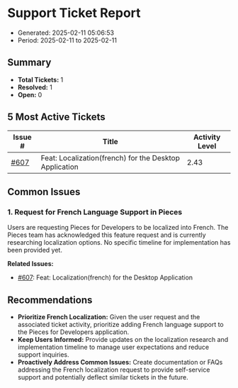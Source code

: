 # Support Ticket Report
- Generated: 2025-02-11 05:06:53
- Period: 2025-02-11 to 2025-02-11

## Summary
- **Total Tickets:** 1
- **Resolved:** 1
- **Open:** 0

## 5 Most Active Tickets
| Issue # | Title | Activity Level |
|---------|-------|----------------|
| [#607](https://github.com/pieces-app/support/issues/607) | Feat: Localization(french) for the Desktop Application | 2.43 |

## Common Issues
### 1. Request for French Language Support in Pieces
Users are requesting Pieces for Developers to be localized into French. The Pieces team has acknowledged this feature request and is currently researching localization options. No specific timeline for implementation has been provided yet.

**Related Issues:**
- [#607](https://github.com/pieces-app/support/issues/607): Feat: Localization(french) for the Desktop Application


## Recommendations
- **Prioritize French Localization:** Given the user request and the associated ticket activity, prioritize adding French language support to the Pieces for Developers application.
- **Keep Users Informed:** Provide updates on the localization research and implementation timeline to manage user expectations and reduce support inquiries.
- **Proactively Address Common Issues:** Create documentation or FAQs addressing the French localization request to provide self-service support and potentially deflect similar tickets in the future.

